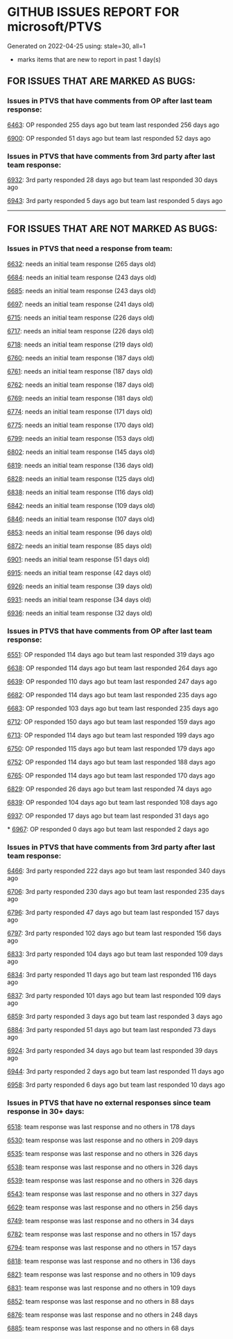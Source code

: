 
# GITHUB ISSUES REPORT FOR microsoft/PTVS


Generated on 2022-04-25 using: stale=30, all=1


* marks items that are new to report in past 1 day(s)


## FOR ISSUES THAT ARE MARKED AS BUGS:


### Issues in PTVS that have comments from OP after last team response:


  [6463](https://github.com/microsoft/PTVS/issues/6463 "Debugger is not attached after several hangs in internal python module"): OP responded 255 days ago but team last responded 256 days ago

  [6900](https://github.com/microsoft/PTVS/issues/6900 "Python 3.10 fails to hit breakpoints when &quot;Native Code Debugging&quot; is enabled."): OP responded 51 days ago but team last responded 52 days ago

### Issues in PTVS that have comments from 3rd party after last team response:


  [6932](https://github.com/microsoft/PTVS/issues/6932 "Failed to hit the breakpoint when attach a running python.exe."): 3rd party responded 28 days ago but team last responded 30 days ago

  [6943](https://github.com/microsoft/PTVS/issues/6943 "Some intellisense don't work well in interactive window"): 3rd party responded 5 days ago but team last responded 5 days ago

---

## FOR ISSUES THAT ARE NOT MARKED AS BUGS:


### Issues in PTVS that need a response from team:


  [6632](https://github.com/microsoft/PTVS/issues/6632 "Publish Now in project properties should auto save first"): needs an initial team response (265 days old)

  [6684](https://github.com/microsoft/PTVS/issues/6684 "VS will restart with System.AccessViolationException."): needs an initial team response (243 days old)

  [6685](https://github.com/microsoft/PTVS/issues/6685 "Failed to Run Tests and Debug Test from Solution Explorer window."): needs an initial team response (243 days old)

  [6697](https://github.com/microsoft/PTVS/issues/6697 "After adding the file as a link first, the file will not be added to the project."): needs an initial team response (241 days old)

  [6715](https://github.com/microsoft/PTVS/issues/6715 "An error message &quot;This project &quot;PythonApplication3&quot; has a reference to a missing Conda environment &quot;env3&quot;&quot; always pops up when restart the VS."): needs an initial team response (226 days old)

  [6717](https://github.com/microsoft/PTVS/issues/6717 "Missing package check doesn't understand flask requirements"): needs an initial team response (226 days old)

  [6718](https://github.com/microsoft/PTVS/issues/6718 "Set as current option should be checked and disabled when project uses default"): needs an initial team response (219 days old)

  [6760](https://github.com/microsoft/PTVS/issues/6760 "Evaluates all the expressions in interactive windows ignore the Completion Mode setting."): needs an initial team response (187 days old)

  [6761](https://github.com/microsoft/PTVS/issues/6761 "It can not auto-detect but let you customize all parameters when add custom environment which install from Microsoft Store."): needs an initial team response (187 days old)

  [6762](https://github.com/microsoft/PTVS/issues/6762 "Unchecked &quot;Parameter information&quot; still has signature help."): needs an initial team response (187 days old)

  [6769](https://github.com/microsoft/PTVS/issues/6769 "Profiling:Error prompted the parameter cannot be null when it is set in profiling standalone script."): needs an initial team response (181 days old)

  [6774](https://github.com/microsoft/PTVS/issues/6774 "The Python installed from Microsoft Store couldn't view installed packages when first use the environment."): needs an initial team response (171 days old)

  [6775](https://github.com/microsoft/PTVS/issues/6775 "Profiling: Error prompted , Python install from Microsoft Store."): needs an initial team response (170 days old)

  [6799](https://github.com/microsoft/PTVS/issues/6799 "Python configuration hard coded into MSBuild config for CPython extension projects "): needs an initial team response (153 days old)

  [6802](https://github.com/microsoft/PTVS/issues/6802 "Python 3.9 is not in the list of language version."): needs an initial team response (145 days old)

  [6819](https://github.com/microsoft/PTVS/issues/6819 "Unexpected error when adding python environment"): needs an initial team response (136 days old)

  [6828](https://github.com/microsoft/PTVS/issues/6828 "The &quot;Add new item&quot; windows jumped out again after add new item in Django project."): needs an initial team response (125 days old)

  [6838](https://github.com/microsoft/PTVS/issues/6838 "Unable to Create DjangoWebProject after following Configuration Read Me for setting up SuperUser: devenv.exe project issue tracker says:>"): needs an initial team response (116 days old)

  [6842](https://github.com/microsoft/PTVS/issues/6842 "Django functions in context menu can only be used once"): needs an initial team response (109 days old)

  [6846](https://github.com/microsoft/PTVS/issues/6846 "The VS is no response after choose &quot;I will install them myself&quot; when create Blank Django Web Project."): needs an initial team response (107 days old)

  [6853](https://github.com/microsoft/PTVS/issues/6853 "Unable to install suggested module when using IPython interactive mode."): needs an initial team response (96 days old)

  [6872](https://github.com/microsoft/PTVS/issues/6872 "Cannot use Cookiecutter to load template."): needs an initial team response (85 days old)

  [6901](https://github.com/microsoft/PTVS/issues/6901 "Live Share: A warning appears when joining a shared window via VS."): needs an initial team response (51 days old)

  [6915](https://github.com/microsoft/PTVS/issues/6915 "Can't hide navigation bar vs22"): needs an initial team response (42 days old)

  [6926](https://github.com/microsoft/PTVS/issues/6926 "No Longer Able to Set Python Editor for different file extensions in VS2022"): needs an initial team response (39 days old)

  [6931](https://github.com/microsoft/PTVS/issues/6931 "(from visualstudio-docs repo) &quot;Call the DLL from Python&quot; example not working"): needs an initial team response (34 days old)

  [6936](https://github.com/microsoft/PTVS/issues/6936 "Skip tests after clicking “Analyze Code Coverage”."): needs an initial team response (32 days old)

### Issues in PTVS that have comments from OP after last team response:


  [6551](https://github.com/microsoft/PTVS/issues/6551 "Navigation bar is not working"): OP responded 114 days ago but team last responded 319 days ago

  [6638](https://github.com/microsoft/PTVS/issues/6638 "Refactor rename incorrect when the referenced method is defined in another project. "): OP responded 114 days ago but team last responded 264 days ago

  [6639](https://github.com/microsoft/PTVS/issues/6639 " IntelliSense does not work when changed SearchPath in PythonSettings.json file in open folder."): OP responded 110 days ago but team last responded 247 days ago

  [6682](https://github.com/microsoft/PTVS/issues/6682 "Cannot use IPython interactive mode on python3.9"): OP responded 114 days ago but team last responded 235 days ago

  [6683](https://github.com/microsoft/PTVS/issues/6683 "After deleting and re-creating, conda env will not appear in the list."): OP responded 103 days ago but team last responded 235 days ago

  [6712](https://github.com/microsoft/PTVS/issues/6712 "The option &quot;Python/Native Debugging&quot; is missing."): OP responded 150 days ago but team last responded 159 days ago

  [6713](https://github.com/microsoft/PTVS/issues/6713 "reportMissingModuleSource: Even if the module is successfully installed, a warning will still be displayed in the output."): OP responded 114 days ago but team last responded 199 days ago

  [6750](https://github.com/microsoft/PTVS/issues/6750 "An error pops up when run &quot;Django Check, Django Migrate, Django Create Superuser...&quot;. "): OP responded 115 days ago but team last responded 179 days ago

  [6752](https://github.com/microsoft/PTVS/issues/6752 "An error message &quot;Invalid path mode '\' in: No newline at end of file&quot; pops up when for formatting document."): OP responded 114 days ago but team last responded 188 days ago

  [6765](https://github.com/microsoft/PTVS/issues/6765 "Live Share: Cannot enter the sharing window through the browser, and a warning appears when opened through VS."): OP responded 114 days ago but team last responded 170 days ago

  [6829](https://github.com/microsoft/PTVS/issues/6829 "IntelliSense which is modified manually does not work after restart the VS."): OP responded 26 days ago but team last responded 74 days ago

  [6839](https://github.com/microsoft/PTVS/issues/6839 "The type information displayed wrong for sys.exc_info with the latest typeshed"): OP responded 104 days ago but team last responded 108 days ago

  [6937](https://github.com/microsoft/PTVS/issues/6937 "An error &quot;Cannot access a disposed object...&quot; pops up when save Python Project File."): OP responded 17 days ago but team last responded 31 days ago

\* [6967](https://github.com/microsoft/PTVS/issues/6967 "Project structure is not displayed in SE windows under non-administrators."): OP responded 0 days ago but team last responded 2 days ago

### Issues in PTVS that have comments from 3rd party after last team response:


  [6466](https://github.com/microsoft/PTVS/issues/6466 " IronPython WPF Application project is missing on build 15.9.35 and 16.4.21."): 3rd party responded 222 days ago but team last responded 340 days ago

  [6706](https://github.com/microsoft/PTVS/issues/6706 "Need python fstring support. It's not rendering correctly"): 3rd party responded 230 days ago but team last responded 235 days ago

  [6796](https://github.com/microsoft/PTVS/issues/6796 "Breakpoints in tests can't be hit"): 3rd party responded 47 days ago but team last responded 157 days ago

  [6797](https://github.com/microsoft/PTVS/issues/6797 "VS2022 no longer allows mapping file extensions to the Python editor"): 3rd party responded 102 days ago but team last responded 156 days ago

  [6833](https://github.com/microsoft/PTVS/issues/6833 "Python intellisense removes code"): 3rd party responded 104 days ago but team last responded 109 days ago

  [6834](https://github.com/microsoft/PTVS/issues/6834 "Cannot change font color for python"): 3rd party responded 11 days ago but team last responded 116 days ago

  [6837](https://github.com/microsoft/PTVS/issues/6837 "Please Python encode the file as utf-8 and save it."): 3rd party responded 101 days ago but team last responded 109 days ago

  [6859](https://github.com/microsoft/PTVS/issues/6859 "VS 2022 with a python project starts Node.exe using one CPU core"): 3rd party responded 3 days ago but team last responded 3 days ago

  [6884](https://github.com/microsoft/PTVS/issues/6884 "bugs"): 3rd party responded 51 days ago but team last responded 73 days ago

  [6924](https://github.com/microsoft/PTVS/issues/6924 "can not debug both python and C code"): 3rd party responded 34 days ago but team last responded 39 days ago

  [6944](https://github.com/microsoft/PTVS/issues/6944 "Visual Studio 2022 crashes when i try to open &quot;manage python packages&quot;"): 3rd party responded 2 days ago but team last responded 11 days ago

  [6958](https://github.com/microsoft/PTVS/issues/6958 "No IntelliSense when import module under the solution."): 3rd party responded 6 days ago but team last responded 10 days ago

### Issues in PTVS that have no external responses since team response in 30+ days:


  [6518](https://github.com/microsoft/PTVS/issues/6518 "Variables in the Autos window/Locals view are missing with attach"): team response was last response and no others in 178 days

  [6530](https://github.com/microsoft/PTVS/issues/6530 "Some functions are missing in Dev17."): team response was last response and no others in 209 days

  [6535](https://github.com/microsoft/PTVS/issues/6535 "There is no warning message before running the project even though the project contains error."): team response was last response and no others in 326 days

  [6538](https://github.com/microsoft/PTVS/issues/6538 "No static analysis suggestions in Interactive window."): team response was last response and no others in 326 days

  [6539](https://github.com/microsoft/PTVS/issues/6539 "Module changes in interactive window are not working"): team response was last response and no others in 326 days

  [6543](https://github.com/microsoft/PTVS/issues/6543 "No variables in Auto window when debug."): team response was last response and no others in 327 days

  [6629](https://github.com/microsoft/PTVS/issues/6629 "Django completions in html file does not work."): team response was last response and no others in 256 days

  [6749](https://github.com/microsoft/PTVS/issues/6749 "The Python version is display wrong when use the latest python to create Conda environment."): team response was last response and no others in 34 days

  [6782](https://github.com/microsoft/PTVS/issues/6782 "Syntax Highlighting for 'in', 'not in', and 'is' appears to be missing"): team response was last response and no others in 157 days

  [6794](https://github.com/microsoft/PTVS/issues/6794 "Live Share: The error &quot;'intelliCodeCppPackage' package did not load correctly&quot; pops up when join live share Session."): team response was last response and no others in 157 days

  [6818](https://github.com/microsoft/PTVS/issues/6818 "Unexpected error dialog in Python debugger"): team response was last response and no others in 136 days

  [6821](https://github.com/microsoft/PTVS/issues/6821 "The new Python debugger in version 2022 won't stop with Flask routes"): team response was last response and no others in 109 days

  [6831](https://github.com/microsoft/PTVS/issues/6831 "Even though the &quot;Ignore system-wide PYTHONPATH variable&quot; option is checked, it will become unchecked after restart the VS."): team response was last response and no others in 109 days

  [6852](https://github.com/microsoft/PTVS/issues/6852 "An error &quot;Error HRESULT E_FALL has been returned from a call to a COM component&quot; when copy and cut."): team response was last response and no others in 88 days

  [6876](https://github.com/microsoft/PTVS/issues/6876 "Extract method only works on one line and rename doesn't work at all"): team response was last response and no others in 248 days

  [6885](https://github.com/microsoft/PTVS/issues/6885 "Visual Studio 2022 intellisense autocomplete erroneous deletions"): team response was last response and no others in 68 days
